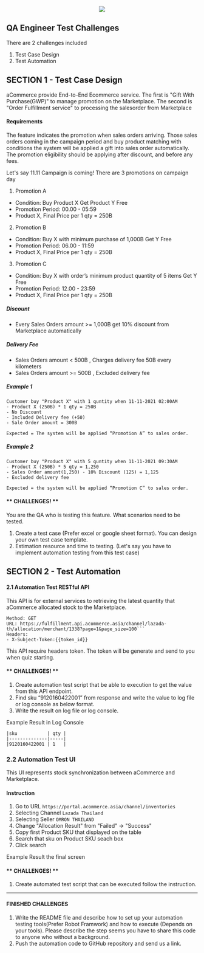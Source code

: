 <p align="center">
<img src="https://www.acommerce.asia/wp-content/uploads/acommerce-logo-210x30-1.png"/>

## QA Engineer Test Challenges
There are 2 challenges included
1. Test Case Design
2. Test Automation

## SECTION 1 - Test Case Design

aCommerce provide End-to-End Ecommerce service. The first is "Gift With Purchase(GWP)" to manage promotion on the Marketplace. 
The second is "Order Fulfillment service" to processing the salesorder from Marketplace

#### Requirements
The feature indicates the promotion when sales orders arriving.
Those sales orders coming in the campaign period and buy product matching with conditions the system will be applied a gift into sales order automatically.
The promotion eligibility should be applying after discount, and before any fees. 

Let's say 11.11 Campaign is coming! There are 3 promotions on campaign day
1. Promotion A 
- Condition: Buy Product X Get Product Y Free
- Promotion Period: 00.00 - 05:59
- Product X, Final Price per 1 qty = 250B

2. Promotion B 
- Condition: Buy X with minimum purchase of 1,000B Get Y Free 
- Promotion Period: 06.00 - 11:59
- Product X, Final Price per 1 qty = 250B

3. Promotion C
- Condition: Buy X with order’s minimum product quantity of 5 items Get Y Free
- Promotion Period: 12.00 - 23:59
- Product X, Final Price per 1 qty = 250B

##### Discount
- Every Sales Orders amount >= 1,000B get 10% discount from Marketplace automatically
##### Delivery Fee
- Sales Orders amount < 500B , Charges delivery fee 50B every kilometers
- Sales Orders amount >= 500B , Excluded delivery fee

##### Example 1
```
Customer buy "Product X" with 1 quntity when 11-11-2021 02:00AM
- Product X (250B) * 1 qty = 250B
- No Discount
- Included Delivery fee (+50)
- Sale Order amount = 300B

Expected = The system will be applied “Promotion A” to sales order.
```

##### Example 2
```
Customer buy "Product X" with 5 quntity when 11-11-2021 09:30AM 
- Product X (250B) * 5 qty = 1,250
- Sales Order amount(1,250) - 10% Discount (125) = 1,125
- Excluded delivery fee

Expected = the system will be applied “Promotion C” to sales order.
```

#### ** CHALLENGES! **
You are the QA who is testing this feature. What scenarios need to be tested. 
1. Create a test case (Prefer excel or google sheet format). You can design your own test case template.
2. Estimation resource and time to testing. (Let's say you have to implement automation testing from this test case)

## SECTION 2 - Test Automation
#### 2.1 Automation Test RESTful API

This API is for external services to retrieving the latest quantity that aCommerce allocated stock to the Marketplace.
```
Method: GET
URL: https://fulfillment.api.acommerce.asia/channel/lazada-th/allocation/merchant/1338?page=1&page_size=100```
Headers: 
- X-Subject-Token:{{token_id}}
```
This API require headers token. The token will be generate and send to you when quiz starting.

#### ** CHALLENGES! **
1. Create automation test script that be able to execution to get the value from this API endpoint.
2. Find sku “9120160422001” from response and write the value to log file or log console as below format.
3. Write the result on log file or log console.

Example Result in Log Console
```
|sku           | qty |
|--------------|-----|
|9120160422001 | 1   |
```

### 2.2 Automation Test UI
This UI represents stock synchronization between aCommerce and Marketplace.

#### Instruction
1. Go to URL `https://portal.acommerce.asia/channel/inventories`
2. Selecting Channel `Lazada Thailand`
3. Selecting Seller `OMRON THAILAND`
4. Change "Allocation Result" from "Failed" -> "Success"
5. Copy first Product SKU that displayed on the table
6. Search that sku on Product SKU seach box
7. Click search

Example Result the final screen
<PIC>


#### ** CHALLENGES! **
1. Create automated test script that can be executed follow the instruction.

---

#### FINISHED CHALLENGES
1. Write the README file and describe how to set up your automation testing tools(Prefer Robot Framwork) and how to execute (Depends on your tools). Please describe the step seems you have to share this code to anyone who without a background.
2. Push the automation code to GitHub repository and send us a link.
